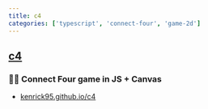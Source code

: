 ```yaml
---
title: c4
categories: ['typescript', 'connect-four', 'game-2d']
---
```

## [c4](https://github.com/kenrick95/c4)

### 🔴🔵 Connect Four game in JS + Canvas

* [kenrick95.github.io/c4](https://kenrick95.github.io/c4/)
